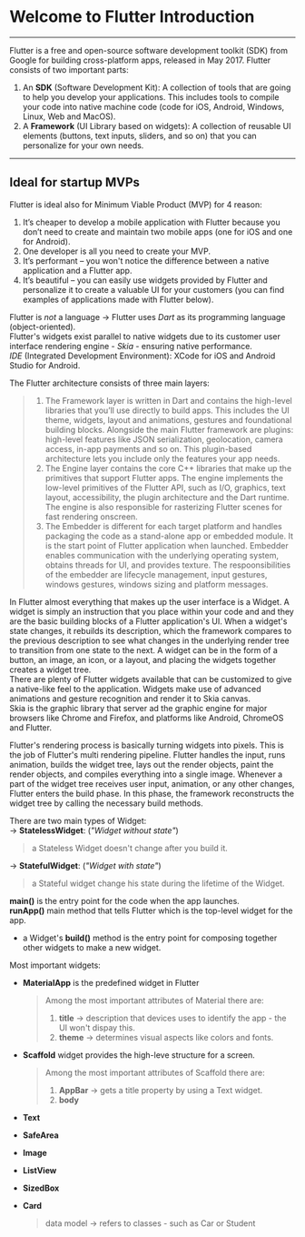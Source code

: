 Welcome to Flutter Introduction
===============================
-------------------------------

Flutter is a free and open-source software development toolkit (SDK) from Google for building cross-platform apps, released in May 2017. 
Flutter consists of two important parts:  
1) An **SDK** (Software Development Kit): A collection of tools that are going to help you develop your applications. This includes tools to compile your code into native machine code (code for iOS, Android, Windows, Linux, Web and MacOS).  
2) A **Framework** (UI Library based on widgets): A collection of reusable UI elements (buttons, text inputs, sliders, and so on) that you can personalize for your own needs.  

-------------------------------
## Ideal for startup MVPs
Flutter is ideal also for Minimum Viable Product (MVP) for 4 reason:

1) It’s cheaper to develop a mobile application with Flutter because you don’t need to create and maintain two mobile apps (one for iOS and one for Android).  
2) One developer is all you need to create your MVP.  
3) It’s performant – you won't notice the difference between a native application and a Flutter app.  
4) It’s beautiful – you can easily use widgets provided by Flutter and personalize it to create a valuable UI for your customers (you can find examples of applications made with Flutter below).  


Flutter is _not_ a language -> Flutter uses *Dart* as its programming language (object-oriented).  
Flutter's widgets exist parallel to native widgets due to its customer user interface rendering
engine - *Skia* - ensuring native performance.  
*IDE* (Integrated Development Environment): XCode for iOS and Android Studio for Android.  

The Flutter architecture consists of three main layers:  
 > 1. The Framework layer is written in Dart and contains the high-level libraries that you’ll use directly to build apps. This includes the UI theme, widgets, layout and animations, gestures and foundational building blocks. Alongside the main Flutter framework are plugins: high-level features like JSON serialization, geolocation, camera access, in-app payments and so on. This plugin-based architecture lets you include only the features your app needs.
 > 2. The Engine layer contains the core C++ libraries that make up the primitives that support Flutter apps. The engine implements the low-level primitives of the Flutter API, such as I/O, graphics, text layout, accessibility, the plugin architecture and the Dart runtime. The engine is also responsible for rasterizing Flutter scenes for fast rendering onscreen.
 > 3. The Embedder is different for each target platform and handles packaging the code as a stand-alone app or embedded module. It is the start point of Flutter application when launched. Embedder enables communication with the underlying operating system, obtains threads for UI, and provides texture. The respoonsibilities of the embedder are lifecycle management, input gestures, windows gestures, windows sizing and platform messages.

In Flutter almost everything that makes up the user interface is a Widget. A widget is simply an instruction that you place within your code and and they are the basic building blocks of a Flutter application's UI. When a widget's state changes, it rebuilds its description, which the framework compares to the previous description to see what changes in the underlying render tree to transition from one state to the next. A widget can be in the form of a button, an image, an icon, or a layout, and placing the widgets together creates a widget tree.  
There are plenty of Flutter widgets available that can be customized to give a native-like feel to the application. Widgets make use of advanced animations and gesture recognition and render it to Skia canvas.  
Skia is the graphic library that server ad the graphic engine for major browsers like Chrome and Firefox, and platforms like Android, ChromeOS and Flutter.

Flutter's rendering process is basically turning widgets into pixels. This is the job of Flutter's multi rendering pipeline. Flutter handles the input, runs animation, builds the widget tree, lays out the render objects, paint the render objects, and compiles everything into a single image. Whenever a part of the widget tree receives user input, animation, or any other changes, Flutter enters the build phase. In this phase, the framework reconstructs the widget tree by calling the necessary build methods.  

There are two main types of Widget:  
->  __StatelessWidget__: (*"Widget without state"*)  
> a Stateless Widget doesn't change after you build it.  

->  __StatefulWidget__: (*"Widget with state"*)  
> a Stateful widget change his state during the lifetime of the Widget.  

__main()__ is the entry point for the code when the app launches.  
__runApp()__ main method that tells Flutter which is the top-level widget for the app.  

- a Widget's __build()__ method is the entry point for composing together other widgets to make a
  new widget.

Most important widgets:  
- __MaterialApp__ is the predefined widget in Flutter  
  > Among the most important attributes of Material there are:
  > 1. __title__ -> description that devices uses to identify the app - the UI won't dispay this.
  > 2. __theme__ -> determines visual aspects like colors and fonts.
  
- __Scaffold__ widget provides the high-leve structure for a screen.  
  > Among the most important attributes of Scaffold there are:
  > 1. __AppBar__ -> gets a title property by using a Text widget.
  > 2. __body__

- __Text__  
- __SafeArea__  
- __Image__  
- __ListView__  
- __SizedBox__  
- __Card__  
  
  > data model -> refers to classes - such as Car or Student
